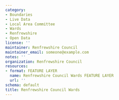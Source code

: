 ```yaml
---
category:
- Boundaries
- Live Data
- Local Area Committee
- Wards
- Renfrewshire
- Open Data
license: ''
maintainer: Renfrewshire Council
maintainer_email: someone@example.com
notes: ''
organization: Renfrewshire Council
resources:
- format: FEATURE LAYER
  name: Renfrewshire Council Wards FEATURE LAYER
  url: ''
schema: default
title: Renfrewshire Council Wards
---
```

